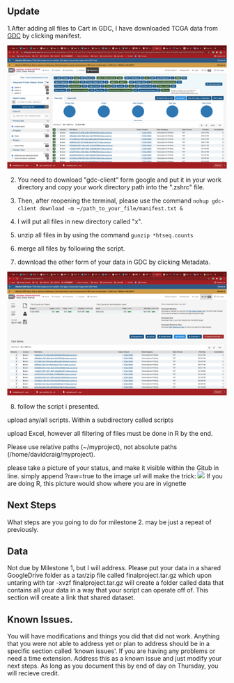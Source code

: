 ## Update

1.After adding all files to Cart in GDC, I have downloaded TCGA data from [GDC](https://portal.gdc.cancer.gov/) by clicking manifest.

 ![](Images/Manifest.png?raw=true)

2. You need to download "gdc-client" form google and put it in your work directory and copy your work directory path into the ".zshrc" file.

3. Then, after reopening the terminal, please use the command ```nohup gdc-client download -m ~/path_to_your_file/manifest.txt &```

4. I will put all files in new directory called "x".

5. unzip all files in by using the command ```gunzip *htseq.counts```

6. merge all files by following the script.

7. download the other form of your data in GDC by clicking Metadata.

 ![](Images/Metadata.png?raw=true)

8. follow the script i presented.

upload any/all scripts. Within a subdirectory called scripts

upload Excel, however all filtering of files must be done in R by the end.

Please use relative paths (~/myproject), not absolute paths (/home/davidcraig/myproject). 

please take a picture of your status, and make it visible within the Gitub in line. 
 simply append ?raw=true to the image url will make the trick:
 ![](images/mypciture.png?raw=true)
 If you are doing R, this picture would show where you are in vignette
 
 ## Next Steps

 What steps are you going to do for milestone 2. may be just a repeat of previously.
 
##  Data
 
 Not due by Milestone 1, but I will address.
 Please put your data in a shared GoogleDrive folder as a tar/zip file called finalproject.tar.gz which upon untaring with tar -xvzf finalproject.tar.gz will create a folder called data that contains all your data in a way that your script can operate off of.  This section will create a link that shared dataset.
 
##  Known Issues. 

 You will have modifications and things you did that did not work.  Anything that you were not able to address yet or plan to address should be in a specific section called 'known issues'.
 If you are having any problems or need a time extension. Address this as a known issue and just modify your next steps. As long as you document this by end of day on Thursday, you will recieve credit.
